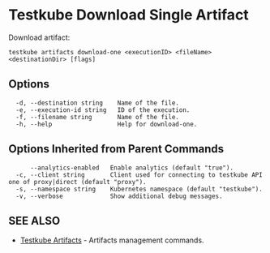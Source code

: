 # Testkube Download Single Artifact

Download artifact:

```
testkube artifacts download-one <executionID> <fileName> <destinationDir> [flags]
```

## **Options**

```
  -d, --destination string    Name of the file.
  -e, --execution-id string   ID of the execution.
  -f, --filename string       Name of the file.
  -h, --help                  Help for download-one.
```

## **Options Inherited from Parent Commands**

```
      --analytics-enabled   Enable analytics (default "true").
  -c, --client string       Client used for connecting to testkube API one of proxy|direct (default "proxy").
  -s, --namespace string    Kubernetes namespace (default "testkube").
  -v, --verbose             Show additional debug messages.
```

## **SEE ALSO**

* [Testkube Artifacts](testkube_artifacts.md)	 - Artifacts management commands.

